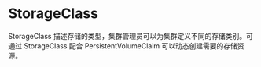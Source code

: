# StorageClass

StorageClass 描述存储的类型，集群管理员可以为集群定义不同的存储类别。可通过  StorageClass 配合 PersistentVolumeClaim 可以动态创建需要的存储资源。
